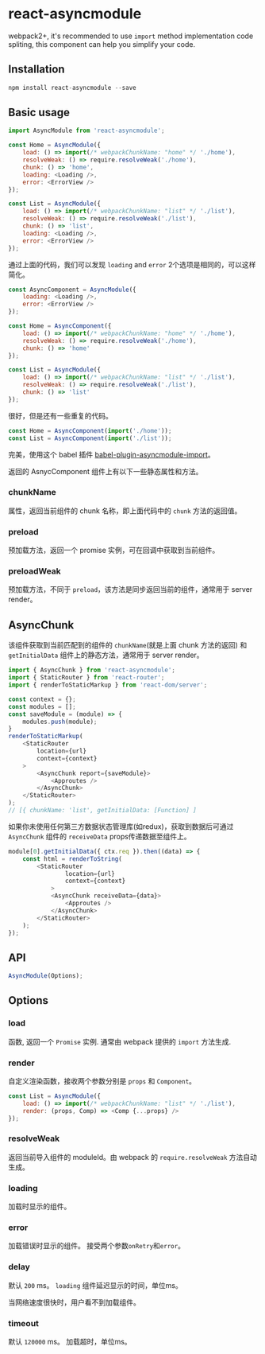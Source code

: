 # react-asyncmodule

webpack2+, it's recommended to use `import` method implementation code spliting, this component can help you simplify your code.

## Installation

```javascript
npm install react-asyncmodule --save
```

## Basic usage

```javascript
import AsyncModule from 'react-asyncmodule';

const Home = AsyncModule({
    load: () => import(/* webpackChunkName: "home" */ './home'),
    resolveWeak: () => require.resolveWeak('./home'),
    chunk: () => 'home',
    loading: <Loading />,
    error: <ErrorView />
});

const List = AsyncModule({
    load: () => import(/* webpackChunkName: "list" */ './list'),
    resolveWeak: () => require.resolveWeak('./list'),
    chunk: () => 'list',
    loading: <Loading />,
    error: <ErrorView />
});
```

通过上面的代码，我们可以发现 `loading` and `error` 2个选项是相同的，可以这样简化。

```javascript
const AsyncComponent = AsyncModule({
    loading: <Loading />,
    error: <ErrorView />
});

const Home = AsyncComponent({
    load: () => import(/* webpackChunkName: "home" */ './home'),
    resolveWeak: () => require.resolveWeak('./home'),
    chunk: () => 'home'
});

const List = AsyncModule({
    load: () => import(/* webpackChunkName: "list" */ './list'),
    resolveWeak: () => require.resolveWeak('./list'),
    chunk: () => 'list'
});
```
很好，但是还有一些重复的代码。

```javascript
const Home = AsyncComponent(import('./home'));
const List = AsyncComponent(import('./list'));
```

完美，使用这个 babel 插件 [babel-plugin-asyncmodule-import](https://github.com/caoren/react-asyncmodule/tree/master/packages/asyncmodule-import)。

返回的 AsnycComponent 组件上有以下一些静态属性和方法。

### chunkName

属性，返回当前组件的 chunk 名称，即上面代码中的 `chunk` 方法的返回值。

### preload

预加载方法，返回一个 promise 实例，可在回调中获取到当前组件。

### preloadWeak

预加载方法，不同于 `preload`，该方法是同步返回当前的组件，通常用于 server render。


## AsyncChunk

该组件获取到当前匹配到的组件的 `chunkName`(就是上面 chunk 方法的返回) 和 `getInitialData` 组件上的静态方法，通常用于 server render。

```javascript
import { AsyncChunk } from 'react-asyncmodule';
import { StaticRouter } from 'react-router';
import { renderToStaticMarkup } from 'react-dom/server';

const context = {};
const modules = [];
const saveModule = (module) => {
    modules.push(module);
}
renderToStaticMarkup(
    <StaticRouter
        location={url}
        context={context}
    >
        <AsyncChunk report={saveModule}>
            <Approutes />
        </AsyncChunk>
    </StaticRouter>
);
// [{ chunkName: 'list', getInitialData: [Function] ]
```

如果你未使用任何第三方数据状态管理库(如redux)，获取到数据后可通过 `AsyncChunk` 组件的 `receiveData` props传递数据至组件上。

```javascript
module[0].getInitialData({ ctx.req }).then((data) => {
    const html = renderToString(
        <StaticRouter
                location={url}
                context={context}
            >
            <AsyncChunk receiveData={data}>
                <Approutes />
            </AsyncChunk>
        </StaticRouter>
    );
});
```

## API

```javascript
AsyncModule(Options);
```

## Options

### load

函数, 返回一个 `Promise` 实例. 通常由 webpack 提供的 `import` 方法生成.

### render

自定义渲染函数，接收两个参数分别是 `props` 和 `Component`。

```javascript
const List = AsyncModule({
    load: () => import(/* webpackChunkName: "list" */ './list'),
    render: (props, Comp) => <Comp {...props} />
});
```

### resolveWeak

返回当前导入组件的 moduleId。由 webpack 的 `require.resolveWeak` 方法自动生成。

### loading

加载时显示的组件。


### error

加载错误时显示的组件。 接受两个参数`onRetry`和`error`。


### delay

默认 `200` ms。 `loading` 组件延迟显示的时间，单位ms。

当网络速度很快时，用户看不到加载组件。

### timeout

默认 `120000` ms。 加载超时，单位ms。
